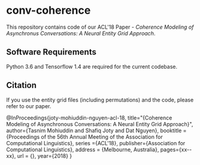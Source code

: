 # conv-coherence

This repository contains code of our ACL'18 Paper - *Coherence Modeling of Asynchronus Conversations: A Neural Entity Grid Approach*.

Software Requirements
---------------------

Python 3.6 and Tensorflow 1.4 are required for the current codebase.


Citation
--------

If you use the entity grid files (including permutations) and the code, please refer to our paper.

@InProceedings{joty-mohiuddin-nguyen-acl-18,
 title="{Coherence Modeling of Asynchronous Conversations: A Neural Entity Grid Approach}",
 author={Tasnim Mohiuddin and Shafiq Joty and Dat Nguyen},
 booktitle = {Proceedings of the 56th Annual Meeting of the Association for Computational Linguistics},
 series    ={ACL'18},
 publisher={Association for Computational Linguistics},
 address   = {Melbourne, Australia},
 pages={xx--xx},
 url = {},
 year={2018}
}
